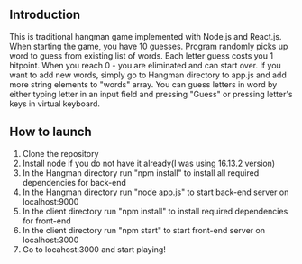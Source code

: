 ## Introduction

This is traditional hangman game implemented with Node.js and React.js. When starting the game, you have 10 guesses. Program randomly picks up word to guess from existing list of words. Each letter guess costs you 1 hitpoint. When you reach 0 - you are eliminated and can start over.
If you want to add new words, simply go to Hangman directory to app.js and add more string elements to "words" array.
You can guess letters in word by either typing letter in an input field and pressing "Guess" or pressing letter's keys in virtual keyboard.

## How to launch

1. Clone the repository
2. Install node if you do not have it already(I was using 16.13.2 version)
3. In the Hangman directory run "npm install" to install all required dependencies for back-end
4. In the Hangman directory run "node app.js" to start back-end server on localhost:9000
5. In the client directory run "npm install" to install required dependencies for front-end
6. In the client directory run "npm start" to start front-end server on localhost:3000
7. Go to locahost:3000 and start playing!
